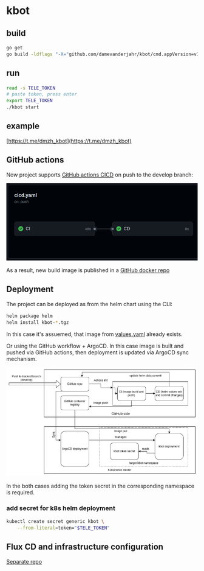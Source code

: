 # kbot

## build

```bash
go get
go build -ldflags "-X="github.com/damevanderjahr/kbot/cmd.appVersion=v1.0.2
```

## run

```bash
read -s TELE_TOKEN
# paste token, press enter
export TELE_TOKEN
./kbot start
```

## example

[https://t.me/dmzh_kbot](https://t.me/dmzh_kbot)

## GitHub actions

Now project supports [GitHub actions CICD](.github/workflows/cicd.yaml) on push to the develop branch:

![Image](doc/.data/GitHub_CICD.png)

As a result, new build image is published in a [GitHub docker repo](https://github.com/users/damevanderjahr/packages/container/package/kbot)

## Deployment

The project can be deployed as from the helm chart using the CLI:

```bash
helm package helm
helm install kbot-*.tgz
```

In this case it's assuemed, that image from [values.yaml](helm/values.yaml) already exists.

Or using the GitHub workflow + ArgoCD. In this case image is built and pushed via GitHub actions, then deployment is updated via ArgoCD sync mechanism.

![Image](doc/.data/kbot_ci_cd_deploy.png)

In the both cases adding the token secret in the corresponding namespace is required.

### add secret for k8s helm deployment

```bash
kubectl create secret generic kbot \
    --from-literal=token="$TELE_TOKEN"
```

## Flux CD and infrastructure configuration
[Separate repo](https://github.com/damevanderjahr/tf)
